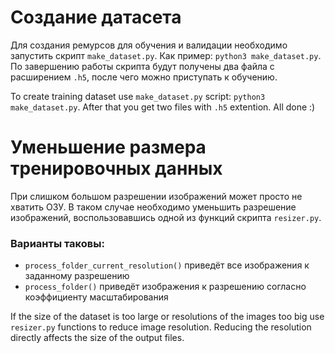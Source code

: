 # Создание датасета

Для создания ремурсов для обучения и валидации необходимо запустить скрипт `make_dataset.py`.
Как пример: `python3 make_dataset.py`. По завершению работы скрипта будут получены два файла с расширением `.h5`,
 после чего можно приступать к обучению.

To create training dataset use `make_dataset.py` script: `python3 make_dataset.py`. After that you get two files with `.h5` extention. All done :) 

# Уменьшение размера тренировочных данных

При слишком большом разрешении изображений может просто не хватить ОЗУ. В таком случае необходимо уменьшить разрешение
 изображений, воспользовавшись одной из функций скрипта `resizer.py`.

### Варианты таковы: 
- `process_folder_current_resolution()` приведёт все изображения к заданному разрешению
- `process_folder()` приведёт изображения к разрешению согласно коэффициенту масштабирования 

If the size of the dataset is too large or resolutions of the images too big use `resizer.py` functions to reduce image resolution.
Reducing the resolution directly affects the size of the output files. 